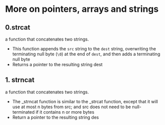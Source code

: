# More on pointers, arrays and strings

## 0.strcat 
a function that concatenates two strings.

- This function appends the `src` string to the `dest` string, overwriting the terminating null byte (`\0`) at the end of `dest`, and then adds a terminating null byte
- Returns a pointer to the resulting string dest

## 1. strncat
a function that concatenates two strings.

- The _strncat function is similar to the _strcat function, except that it will use at most n bytes from src; and src does not need to be null-terminated if it contains n or more bytes
- Return a pointer to the resulting string des